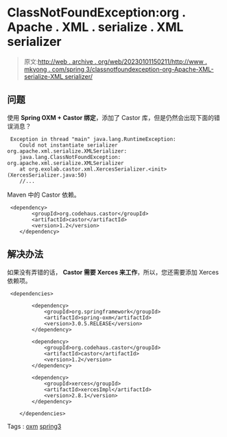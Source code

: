 # ClassNotFoundException:org . Apache . XML . serialize . XML serializer

> 原文:[http://web . archive . org/web/20230101150211/http://www . mkyong . com/spring 3/classnotfoundexception-org-Apache-XML-serialize-XML serializer/](http://web.archive.org/web/20230101150211/http://www.mkyong.com/spring3/classnotfoundexception-org-apache-xml-serialize-xmlserializer/)

## 问题

使用 **Spring OXM + Castor 绑定**，添加了 Castor 库，但是仍然会出现下面的错误消息？

```
 Exception in thread "main" java.lang.RuntimeException: 
	Could not instantiate serializer org.apache.xml.serialize.XMLSerializer: 
	java.lang.ClassNotFoundException: org.apache.xml.serialize.XMLSerializer
	at org.exolab.castor.xml.XercesSerializer.<init>(XercesSerializer.java:50)
	//... 
```

Maven 中的 Castor 依赖。

```
 <dependency>
		<groupId>org.codehaus.castor</groupId>
		<artifactId>castor</artifactId>
		<version>1.2</version>
	</dependency>
```

## 解决办法

如果没有弄错的话， **Castor 需要 Xerces 来工作**，所以，您还需要添加 Xerces 依赖项。

```
 <dependencies>

		<dependency>
			<groupId>org.springframework</groupId>
			<artifactId>spring-oxm</artifactId>
			<version>3.0.5.RELEASE</version>
		</dependency>

		<dependency>
			<groupId>org.codehaus.castor</groupId>
			<artifactId>castor</artifactId>
			<version>1.2</version>
		</dependency>

		<dependency>
			<groupId>xerces</groupId>
			<artifactId>xercesImpl</artifactId>
			<version>2.8.1</version>
		</dependency>

	</dependencies> 
```

Tags : [oxm](http://web.archive.org/web/20200616172123/https://mkyong.com/tag/oxm/) [spring3](http://web.archive.org/web/20200616172123/https://mkyong.com/tag/spring3/)<input type="hidden" id="mkyong-current-postId" value="9378">